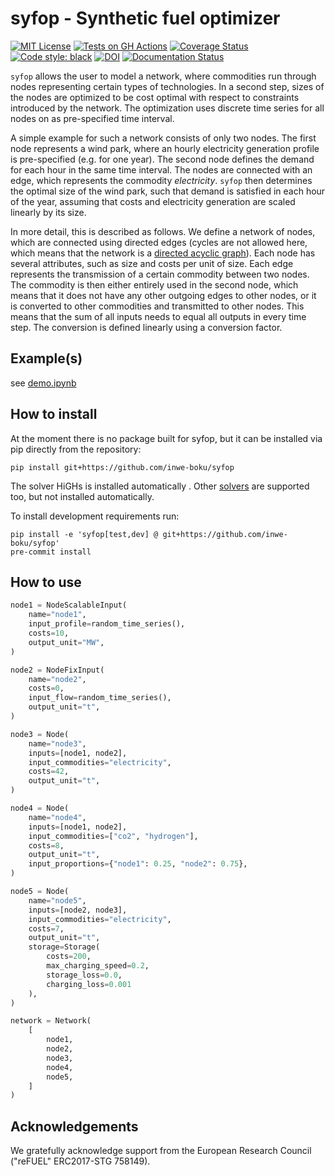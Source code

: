 # syfop - Synthetic fuel optimizer


[![MIT License](https://img.shields.io/github/license/inwe-boku/syfop.svg)](https://choosealicense.com/licenses/mit/)
[![Tests on GH Actions](https://github.com/inwe-boku/syfop/actions/workflows/tests.yml/badge.svg)](https://github.com/inwe-boku/syfop/actions/workflows/tests.yml)
[![Coverage Status](https://coveralls.io/repos/github/inwe-boku/syfop/badge.svg)](https://coveralls.io/github/inwe-boku/syfop)
[![Code style: black](https://img.shields.io/badge/code%20style-black-000000.svg)](https://github.com/psf/black)
[![DOI](https://zenodo.org/badge/550867861.svg)](https://zenodo.org/doi/10.5281/zenodo.10869438)
[![Documentation Status](https://readthedocs.org/projects/syfop/badge/?version=latest)](https://syfop.readthedocs.io/)


`syfop` allows the user to model a network, where commodities run through nodes representing
certain types of technologies. In a second step, sizes of the nodes are optimized to be cost
optimal with respect to constraints introduced by the network. The optimization uses discrete time
series for all nodes on as pre-specified time interval.

A simple example for such a network consists of only two nodes. The first node represents a wind
park, where an hourly electricity generation profile is pre-specified (e.g. for one year). The
second node defines the demand for each hour in the same time interval. The nodes are connected
with an edge, which represents the commodity _electricity_. `syfop` then determines the optimal
size of the wind park, such that demand is satisfied in each hour of the year, assuming that costs
and electricity generation are scaled linearly by its size.

In more detail, this is described as follows. We define a network of nodes, which are connected
using directed edges (cycles are not allowed here, which means that the network is a [directed
acyclic graph](https://en.wikipedia.org/wiki/Directed_acyclic_graph)). Each node has several
attributes, such as size and costs per unit of size. Each edge represents the transmission of a
certain commodity between two nodes. The commodity is then either entirely used in the second node,
which means that it does not have any other outgoing edges to other nodes, or it is converted to
other commodities and transmitted to other nodes. This means that the sum of all inputs needs to
equal all outputs in every time step. The conversion is defined linearly using a conversion factor.


Example(s)
----------

see [demo.ipynb](notebooks/demo.ipynb)


How to install
--------------

At the moment there is no package built for syfop, but it can be installed via pip directly from the
repository:

    pip install git+https://github.com/inwe-boku/syfop

The solver HiGHs is installed automatically . Other [solvers](https://linopy.readthedocs.io/en/latest/solvers.html) are supported too, but not installed automatically.

To install development requirements run:

    pip install -e 'syfop[test,dev] @ git+https://github.com/inwe-boku/syfop'
    pre-commit install

<!--
To install Gurobiy:

Download from:
https://www.gurobi.com/downloads/gurobi-software/


    tar tar -zxf gurobi10.0.1_linux64.tar.gz
    cd bla
    python setup.py install

    /opt/gurobi1001/linux64/bin/grbgetkey XXXXXXXX-XXXX-XXXX-XXXX-XXXXXXXXXXXX

    export LD_LIBRARY_PATH=$LD_LIBRARY_PATH:/opt/gurobi1000/linux64/lib
    export GRB_LICENSE_FILE="/opt/gurobi810/gurobi.lic"

-->


How to use
----------


```python
node1 = NodeScalableInput(
    name="node1",
    input_profile=random_time_series(),
    costs=10,
    output_unit="MW",
)
```

```python
node2 = NodeFixInput(
    name="node2",
    costs=0,
    input_flow=random_time_series(),
    output_unit="t",
)

```

```python
node3 = Node(
    name="node3",
    inputs=[node1, node2],
    input_commodities="electricity",
    costs=42,
    output_unit="t",
)

```

```python
node4 = Node(
    name="node4",
    inputs=[node1, node2],
    input_commodities=["co2", "hydrogen"],
    costs=8,
    output_unit="t",
    input_proportions={"node1": 0.25, "node2": 0.75},
)
```

```python
node5 = Node(
    name="node5",
    inputs=[node2, node3],
    input_commodities="electricity",
    costs=7,
    output_unit="t",
    storage=Storage(
        costs=200,
        max_charging_speed=0.2,
        storage_loss=0.0,
        charging_loss=0.001
    ),
)
```

```python
network = Network(
    [
        node1,
        node2,
        node3,
        node4,
        node5,
    ]
)
```


Acknowledgements
----------------

We gratefully acknowledge support from the European Research Council ("reFUEL" ERC2017-STG 758149).
